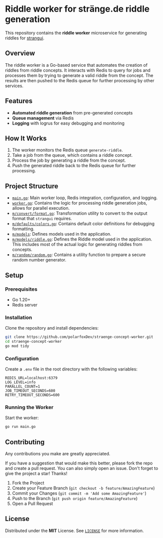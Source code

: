 # Riddle worker for stränge.de riddle generation

This repository contains the **riddle worker** microservice for generating riddles for [strangui](https://github.com/polarfoxDev/strangui).

## Overview

The riddle worker is a Go-based service that automates the creation of riddles from riddle concepts. It interacts with Redis to query for jobs and processes them by trying to generate a valid riddle from the concept. The results are then pushed to the Redis queue for further processing by other services.

## Features

- **Automated riddle generation** from pre-generated concepts
- **Queue management** via Redis
- **Logging** with logrus for easy debugging and monitoring

## How It Works

1. The worker monitors the Redis queue `generate-riddle`.
2. Take a job from the queue, which contains a riddle concept.
3. Process the job by generating a riddle from the concept.
4. Push the generated riddle back to the Redis queue for further processing.

## Project Structure

- [`main.go`](./main.go): Main worker loop, Redis integration, configuration, and logging.
- [`worker.go`](./worker.go): Contains the logic for processing riddle generation jobs, allows for parallel execution.
- [`m/convert/format.go`](./convert/format.go): Transformation utility to convert to the output format that `strangui` requires.
- [`m/defaults/colors.go`](./defaults/colors.go): Contains default color definitions for debugging formatting.
- [`m/models`](./models): Defines models used in the application.
- [`m/models/riddle.go`](./models/riddle.go): Defines the Riddle model used in the application. This includes most of the actual logic for generating riddles from concepts.
- [`m/random/random.go`](./random/random.go): Contains a utility function to prepare a secure random number generator.

## Setup

### Prerequisites

- Go 1.20+
- Redis server

### Installation

Clone the repository and install dependencies:

```bash
git clone https://github.com/polarfoxDev/straenge-concept-worker.git
cd straenge-concept-worker
go mod tidy
```

### Configuration

Create a `.env` file in the root directory with the following variables:

```env
REDIS_URL=localhost:6379
LOG_LEVEL=info
PARALLEL_COUNT=1
JOB_TIMEOUT_SECONDS=600
RETRY_TIMEOUT_SECONDS=600
```

### Running the Worker

Start the worker:

```bash
go run main.go
```

## Contributing

Any contributions you make are greatly appreciated.

If you have a suggestion that would make this better, please fork the repo and create a pull request. You can also simply open an issue.
Don't forget to give the project a star! Thanks!

1. Fork the Project
2. Create your Feature Branch (`git checkout -b feature/AmazingFeature`)
3. Commit your Changes (`git commit -m 'Add some AmazingFeature'`)
4. Push to the Branch (`git push origin feature/AmazingFeature`)
5. Open a Pull Request

## License

Distributed under the **MIT** License. See [`LICENSE`](./LICENSE) for more information.
